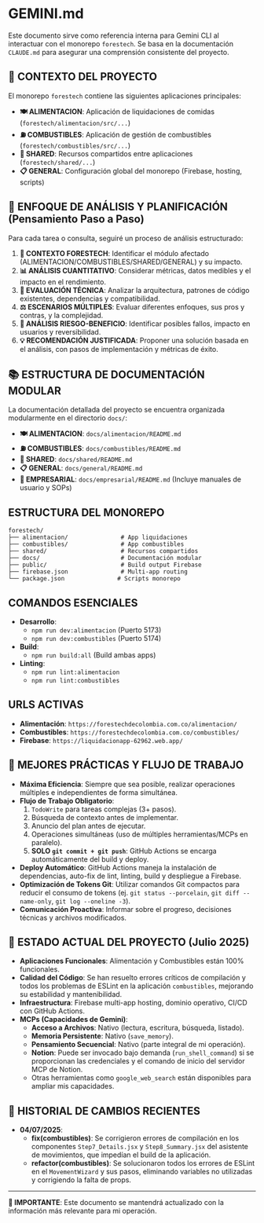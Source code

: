 # GEMINI.md

Este documento sirve como referencia interna para Gemini CLI al interactuar con el monorepo `forestech`.
Se basa en la documentación `CLAUDE.md` para asegurar una comprensión consistente del proyecto.

## 🎯 **CONTEXTO DEL PROYECTO**

El monorepo `forestech` contiene las siguientes aplicaciones principales:

- **🍽️ ALIMENTACION**: Aplicación de liquidaciones de comidas (`forestech/alimentacion/src/...`)
- **⛽ COMBUSTIBLES**: Aplicación de gestión de combustibles (`forestech/combustibles/src/...`)
- **🔧 SHARED**: Recursos compartidos entre aplicaciones (`forestech/shared/...`)
- **📋 GENERAL**: Configuración global del monorepo (Firebase, hosting, scripts)

## 🧠 **ENFOQUE DE ANÁLISIS Y PLANIFICACIÓN (Pensamiento Paso a Paso)**

Para cada tarea o consulta, seguiré un proceso de análisis estructurado:

1.  **🎯 CONTEXTO FORESTECH**: Identificar el módulo afectado (ALIMENTACION/COMBUSTIBLES/SHARED/GENERAL) y su impacto.
2.  **📊 ANÁLISIS CUANTITATIVO**: Considerar métricas, datos medibles y el impacto en el rendimiento.
3.  **🔧 EVALUACIÓN TÉCNICA**: Analizar la arquitectura, patrones de código existentes, dependencias y compatibilidad.
4.  **⚖️ ESCENARIOS MÚLTIPLES**: Evaluar diferentes enfoques, sus pros y contras, y la complejidad.
5.  **🚨 ANÁLISIS RIESGO-BENEFICIO**: Identificar posibles fallos, impacto en usuarios y reversibilidad.
6.  **💡 RECOMENDACIÓN JUSTIFICADA**: Proponer una solución basada en el análisis, con pasos de implementación y métricas de éxito.

## 📚 **ESTRUCTURA DE DOCUMENTACIÓN MODULAR**

La documentación detallada del proyecto se encuentra organizada modularmente en el directorio `docs/`:

-   **🍽️ ALIMENTACION**: `docs/alimentacion/README.md`
-   **⛽ COMBUSTIBLES**: `docs/combustibles/README.md`
-   **🔧 SHARED**: `docs/shared/README.md`
-   **📋 GENERAL**: `docs/general/README.md`
-   **🏢 EMPRESARIAL**: `docs/empresarial/README.md` (Incluye manuales de usuario y SOPs)

## **ESTRUCTURA DEL MONOREPO**

```
forestech/
├── alimentacion/               # App liquidaciones
├── combustibles/               # App combustibles
├── shared/                     # Recursos compartidos
├── docs/                       # Documentación modular
├── public/                     # Build output Firebase
├── firebase.json               # Multi-app routing
└── package.json               # Scripts monorepo
```

## **COMANDOS ESENCIALES**

-   **Desarrollo**:
    -   `npm run dev:alimentacion` (Puerto 5173)
    -   `npm run dev:combustibles` (Puerto 5174)
-   **Build**:
    -   `npm run build:all` (Build ambas apps)
-   **Linting**:
    -   `npm run lint:alimentacion`
    -   `npm run lint:combustibles`

## **URLS ACTIVAS**

-   **Alimentación**: `https://forestechdecolombia.com.co/alimentacion/`
-   **Combustibles**: `https://forestechdecolombia.com.co/combustibles/`
-   **Firebase**: `https://liquidacionapp-62962.web.app/`

## 🚀 **MEJORES PRÁCTICAS Y FLUJO DE TRABAJO**

-   **Máxima Eficiencia**: Siempre que sea posible, realizar operaciones múltiples e independientes de forma simultánea.
-   **Flujo de Trabajo Obligatorio**:
    1.  `TodoWrite` para tareas complejas (3+ pasos).
    2.  Búsqueda de contexto antes de implementar.
    3.  Anuncio del plan antes de ejecutar.
    4.  Operaciones simultáneas (uso de múltiples herramientas/MCPs en paralelo).
    5.  **SOLO `git commit + git push`**: GitHub Actions se encarga automáticamente del build y deploy.
-   **Deploy Automático**: GitHub Actions maneja la instalación de dependencias, auto-fix de lint, linting, build y despliegue a Firebase.
-   **Optimización de Tokens Git**: Utilizar comandos Git compactos para reducir el consumo de tokens (ej. `git status --porcelain`, `git diff --name-only`, `git log --oneline -3`).
-   **Comunicación Proactiva**: Informar sobre el progreso, decisiones técnicas y archivos modificados.

## 🎯 **ESTADO ACTUAL DEL PROYECTO (Julio 2025)**

-   **Aplicaciones Funcionales**: Alimentación y Combustibles están 100% funcionales.
-   **Calidad del Código**: Se han resuelto errores críticos de compilación y todos los problemas de ESLint en la aplicación `combustibles`, mejorando su estabilidad y mantenibilidad.
-   **Infraestructura**: Firebase multi-app hosting, dominio operativo, CI/CD con GitHub Actions.
-   **MCPs (Capacidades de Gemini)**:
    -   **Acceso a Archivos**: Nativo (lectura, escritura, búsqueda, listado).
    -   **Memoria Persistente**: Nativo (`save_memory`).
    -   **Pensamiento Secuencial**: Nativo (parte integral de mi operación).
    -   **Notion**: Puede ser invocado bajo demanda (`run_shell_command`) si se proporcionan las credenciales y el comando de inicio del servidor MCP de Notion.
    -   Otras herramientas como `google_web_search` están disponibles para ampliar mis capacidades.

## 📜 **HISTORIAL DE CAMBIOS RECIENTES**

-   **04/07/2025**:
    -   **fix(combustibles)**: Se corrigieron errores de compilación en los componentes `Step7_Details.jsx` y `Step8_Summary.jsx` del asistente de movimientos, que impedían el build de la aplicación.
    -   **refactor(combustibles)**: Se solucionaron todos los errores de ESLint en el `MovementWizard` y sus pasos, eliminando variables no utilizadas y corrigiendo la falta de props.

---

**📌 IMPORTANTE**: Este documento se mantendrá actualizado con la información más relevante para mi operación.